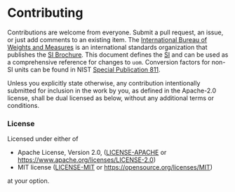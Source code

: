 Contributing
===
Contributions are welcome from everyone. Submit a pull request, an issue, or just add comments to an
existing item. The [International Bureau of Weights and Measures][BIPM] is an international
standards organization that publishes the [SI Brochure][brochure]. This document defines the [SI]
and can be used as a comprehensive reference for changes to `uom`. Conversion factors for non-SI
units can be found in NIST [Special Publication 811][nist811].

Unless you explicitly state otherwise, any contribution intentionally submitted for inclusion in
the work by you, as defined in the Apache-2.0 license, shall be dual licensed as below, without any
additional terms or conditions.

### License
Licensed under either of

 * Apache License, Version 2.0, ([LICENSE-APACHE](LICENSE-APACHE) or
   <https://www.apache.org/licenses/LICENSE-2.0>)
 * MIT license ([LICENSE-MIT](LICENSE-MIT) or <https://opensource.org/licenses/MIT>)

at your option.

[BIPM]: https://www.bipm.org/en/about-us/
[brochure]: https://www.bipm.org/en/publications/si-brochure/
[si]: https://jcgm.bipm.org/vim/en/1.16.html
[nist811]: https://www.nist.gov/pml/nist-guide-si-appendix-b9-factors-units-listed-kind-quantity-or-field-science
